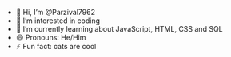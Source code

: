 - 👋 Hi, I’m @Parzival7962
- 👀 I’m interested in coding
- 🌱 I’m currently learning about JavaScript, HTML, CSS and SQL
- 😄 Pronouns: He/Him
- ⚡ Fun fact: cats are cool

<!---
Parzival7962/Parzival7962 is a ✨ special ✨ repository because its `README.md` (this file) appears on your GitHub profile.
You can click the Preview link to take a look at your changes.
--->
